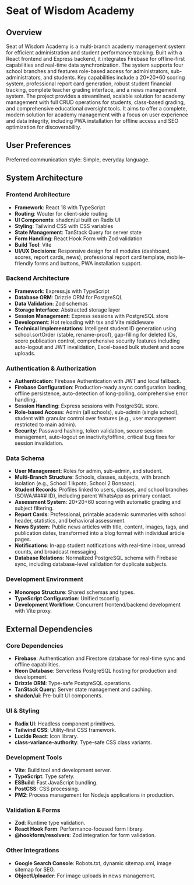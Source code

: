 # Seat of Wisdom Academy

## Overview
Seat of Wisdom Academy is a multi-branch academy management system for efficient administration and student performance tracking. Built with a React frontend and Express backend, it integrates Firebase for offline-first capabilities and real-time data synchronization. The system supports four school branches and features role-based access for administrators, sub-administrators, and students. Key capabilities include a 20+20+60 scoring system, professional report card generation, robust student financial tracking, complete teacher grading interface, and a news management system. The project provides a streamlined, scalable solution for academy management with full CRUD operations for students, class-based grading, and comprehensive educational oversight tools. It aims to offer a complete, modern solution for academy management with a focus on user experience and data integrity, including PWA installation for offline access and SEO optimization for discoverability.

## User Preferences
Preferred communication style: Simple, everyday language.

## System Architecture

### Frontend Architecture
-   **Framework**: React 18 with TypeScript
-   **Routing**: Wouter for client-side routing
-   **UI Components**: shadcn/ui built on Radix UI
-   **Styling**: Tailwind CSS with CSS variables
-   **State Management**: TanStack Query for server state
-   **Form Handling**: React Hook Form with Zod validation
-   **Build Tool**: Vite
-   **UI/UX Decisions**: Responsive design for all modules (dashboard, scores, report cards, news), professional report card template, mobile-friendly forms and buttons, PWA installation support.

### Backend Architecture
-   **Framework**: Express.js with TypeScript
-   **Database ORM**: Drizzle ORM for PostgreSQL
-   **Data Validation**: Zod schemas
-   **Storage Interface**: Abstracted storage layer
-   **Session Management**: Express sessions with PostgreSQL store
-   **Development**: Hot reloading with tsx and Vite middleware
-   **Technical Implementations**: Intelligent student ID generation using school.sortOrder (stable, rename-proof), gap-filling for deleted IDs, score publication control, comprehensive security features including auto-logout and JWT invalidation, Excel-based bulk student and score uploads.

### Authentication & Authorization
-   **Authentication**: Firebase Authentication with JWT and local fallback.
-   **Firebase Configuration**: Production-ready async configuration loading, offline persistence, auto-detection of long-polling, comprehensive error handling.
-   **Session Handling**: Express sessions with PostgreSQL store.
-   **Role-based Access**: Admin (all schools), sub-admin (single school), student with granular control over features (e.g., user management restricted to main admin).
-   **Security**: Password hashing, token validation, secure session management, auto-logout on inactivity/offline, critical bug fixes for session invalidation.

### Data Schema
-   **User Management**: Roles for admin, sub-admin, and student.
-   **Multi-Branch Structure**: Schools, classes, subjects, with branch isolation (e.g., School 1 Ikpoto, School 2 Bonsaac).
-   **Student Records**: Profiles linked to users, classes, and school branches (SOWA/#### ID), including parent WhatsApp as primary contact.
-   **Assessment System**: 20+20+60 scoring with automatic grading and subject filtering.
-   **Report Cards**: Professional, printable academic summaries with school header, statistics, and behavioral assessment.
-   **News System**: Public news articles with title, content, images, tags, and publication dates, transformed into a blog format with individual article pages.
-   **Notifications**: In-app student notifications with real-time inbox, unread counts, and broadcast messaging.
-   **Database Relations**: Normalized PostgreSQL schema with Firebase sync, including database-level validation for duplicate subjects.

### Development Environment
-   **Monorepo Structure**: Shared schemas and types.
-   **TypeScript Configuration**: Unified tsconfig.
-   **Development Workflow**: Concurrent frontend/backend development with Vite proxy.

## External Dependencies

### Core Dependencies
-   **Firebase**: Authentication and Firestore database for real-time sync and offline capabilities.
-   **Neon Database**: Serverless PostgreSQL hosting for production and development.
-   **Drizzle ORM**: Type-safe PostgreSQL operations.
-   **TanStack Query**: Server state management and caching.
-   **shadcn/ui**: Pre-built UI components.

### UI & Styling
-   **Radix UI**: Headless component primitives.
-   **Tailwind CSS**: Utility-first CSS framework.
-   **Lucide React**: Icon library.
-   **class-variance-authority**: Type-safe CSS class variants.

### Development Tools
-   **Vite**: Build tool and development server.
-   **TypeScript**: Type safety.
-   **ESBuild**: Fast JavaScript bundling.
-   **PostCSS**: CSS processing.
-   **PM2**: Process management for Node.js applications in production.

### Validation & Forms
-   **Zod**: Runtime type validation.
-   **React Hook Form**: Performance-focused form library.
-   **@hookform/resolvers**: Zod integration for form validation.

### Other Integrations
-   **Google Search Console**: Robots.txt, dynamic sitemap.xml, image sitemap for SEO.
-   **ObjectUploader**: For image uploads in news management.